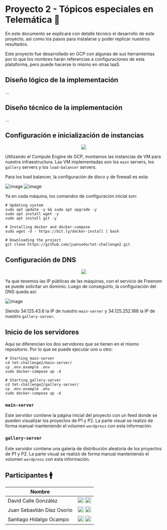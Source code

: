 # Proyecto 2 - Tópicos especiales en Telemática 📶

En este documento se explicará con detalle técnico el desarrollo de este proyecto, así como los pasos para instalarse y poder replicar nuestros resultados.

Este proyecto fue desarrollado en GCP con algunas de sus herramientas por lo que los nombres harán referencias a configuraciones de esta plataforma, pero puede hacerse lo mismo en otras IaaS.

## Diseño lógico de la implementación
...

## Diseño técnico de la implementación
...

## Configuración e inicialización de instancias

<p align="center"><img src="https://user-images.githubusercontent.com/52968530/138364996-75e63672-050f-453d-999f-475aaf4b5547.png" /></p>

Utilizando el Compute Engine de GCP, montamos las instancias de VM para nuestra infraestructura. Las VM implementadas son los `main` servers, los `gallery` servers y los `load-balancer` servers.

Para los load balancer, la configuración de disco y de firewall es esta:

![image](https://user-images.githubusercontent.com/52968530/138375330-1400117b-c5c0-4567-8c17-67f6f63a79f1.png)
![image](https://user-images.githubusercontent.com/52968530/138375347-1d09db93-65f7-4d77-8d24-8ef10789b5e6.png)

Ya en cada máquina, los comandos de configuración inicial son:
```
# Updating system
sudo apt update -y && sudo apt upgrade -y
sudo apt install wget -y
sudo apt install git -y

# Installing docker and docker-compose 
sudo wget -O - https://bit.ly/docker-install | bash

# Downloading the project
git clone https://github.com/juansedo/tet-challenge2.git
```

## Configuración de DNS
<p align="center"><img src="https://user-images.githubusercontent.com/52968530/138371468-5d345846-7aa0-4fff-a884-a691c46493ae.png" /></p>

Ya que tenemos las IP públicas de las máquinas, con el servicio de Freenom se puede solicitar un dominio. Luego de conseguirlo, la configuración del DNS queda así:

![image](https://user-images.githubusercontent.com/52968530/138375204-f15e97eb-038c-4275-bb13-1894179da6ba.png)

Siendo 34.125.43.6 la IP de nuestro `main-server` y 34.125.252.186 la IP de nuestro `gallery-server`.

## Inicio de los servidores

Aquí se diferencian los dos servidores que se tienen en el mismo repositorio. Por lo que se puede ejecutar uno u otro:

```
# Starting main-server
cd tet-challenge2/main-server/
cp .env.example .env
sudo docker-compose up -d

# Starting gallery-server
cd tet-challenge2/gallery-server/
cp .env.example .env
sudo docker-compose up -d
```

### `main-server`

Este servidor contiene la página inicial del proyecto con un feed donde se pueden visualizar los proyectos de P1 y P2. La parte visual se realizó de forma manual manteniendo el volumen `wordpress` con esta información.

### `gallery-server`

Este servidor contiene una galería de distribución aleatoria de los proyectos de P1 y P2. La parte visual se realizó de forma manual manteniendo el volumen `wordpress` con esta información.



## Participantes 🚹

|Nombre||
|------|-------|
|David Calle González|<a href="https://github.com/dcalleg707"><img src="https://image.flaticon.com/icons/png/512/25/25231.png" width=20></a> <a href="https://instagram.com/calle_dcg"><img src="https://cdn-icons-png.flaticon.com/512/174/174855.png" width=20></a>|
|Juan Sebastián Díaz Osorio|<a href="https://github.com/juansedo"><img src="https://image.flaticon.com/icons/png/512/25/25231.png" width=20></a> <a href="https://instagram.com/juansedo"><img src="https://cdn-icons-png.flaticon.com/512/174/174855.png" width=20></a>|
|Santiago Hidalgo Ocampo|<a href="https://github.com/sanhidalgoo"><img src="https://image.flaticon.com/icons/png/512/25/25231.png" width=20></a> <a href="https://instagram.com/sanhidalgoo"><img src="https://cdn-icons-png.flaticon.com/512/174/174855.png" width=20></a>|
